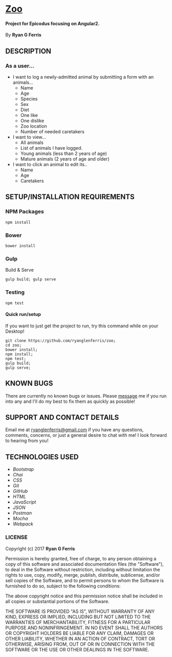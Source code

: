 # [Zoo](https://github.com/ryanglenferris/zoo.git)

#### Project for Epicodus focusing on Angular2.

By **Ryan G Ferris**

## DESCRIPTION
### As a user…
* I want to log a newly-admitted animal by submitting a form with an animals...
  * Name
  * Age
  * Species
  * Sex
  * Diet
  * One like
  * One dislike
  * Zoo location
  * Number of needed caretakers
* I want to view... 
  * All animals
  * List of animals I have logged.
  * Young animals (less than 2 years of age)
  * Mature animals (2 years of age and older)
* I want to click an animal to edit its..
  * Name
  * Age
  * Caretakers

## SETUP/INSTALLATION REQUIREMENTS
### NPM Packages
```
npm install
```
### Bower
```
bower install
```
### Gulp
Build & Serve
```
gulp build; gulp serve
```
### Testing
```
npm test
```

#### Quick run/setup
If you want to just get the project to run, try this command while on your Desktop!
```
git clone https://github.com/ryanglenferris/zoo;
cd zoo;
bower install;
npm install;
npm test;
gulp build;
gulp serve;
```
## KNOWN BUGS

There are currently no known bugs or issues. Please [message](mailto:ryanglenferris@gmail.com) me if you run into any and I'll do my best to fix them as quickly as possible!

## SUPPORT AND CONTACT DETAILS

Email me at [ryanglenferris@gmail.com](mailto:ryanglenferris@gmail.com) if you have any questions, comments, concerns, or just a general desire to chat with me! I look forward to hearing from you!

## TECHNOLOGIES USED

* _Bootstrap_
* _Chai_
* _CSS_
* _Git_
* _GitHub_
* _HTML_
* _JavaScript_
* _JSON_
* _Postman_
* _Mocha_
* _Webpack_

### LICENSE

Copyright (c) 2017 **Ryan G Ferris**

Permission is hereby granted, free of charge, to any person obtaining a copy of this software and associated documentation files (the "Software"), to deal in the Software without restriction, including without limitation the rights to use, copy, modify, merge, publish, distribute, sublicense, and/or sell copies of the Software, and to permit persons to whom the Software is furnished to do so, subject to the following conditions:

The above copyright notice and this permission notice shall be included in all copies or substantial portions of the Software.

THE SOFTWARE IS PROVIDED "AS IS", WITHOUT WARRANTY OF ANY KIND, EXPRESS OR IMPLIED, INCLUDING BUT NOT LIMITED TO THE WARRANTIES OF MERCHANTABILITY, FITNESS FOR A PARTICULAR PURPOSE AND NONINFRINGEMENT. IN NO EVENT SHALL THE AUTHORS OR COPYRIGHT HOLDERS BE LIABLE FOR ANY CLAIM, DAMAGES OR OTHER LIABILITY, WHETHER IN AN ACTION OF CONTRACT, TORT OR OTHERWISE, ARISING FROM, OUT OF OR IN CONNECTION WITH THE SOFTWARE OR THE USE OR OTHER DEALINGS IN THE SOFTWARE.
